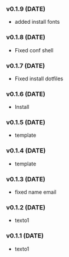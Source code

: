 ### v0.1.9 (DATE)

- added install fonts

### v0.1.8 (DATE)

- Fixed conf shell

### v0.1.7 (DATE)

- Fixed install dotfiles

### v0.1.6 (DATE)

- Install

### v0.1.5 (DATE)

- template

### v0.1.4 (DATE)

- template

### v0.1.3 (DATE)

- fixed name email

### v0.1.2 (DATE)

- texto1

### v0.1.1 (DATE)

- texto1
